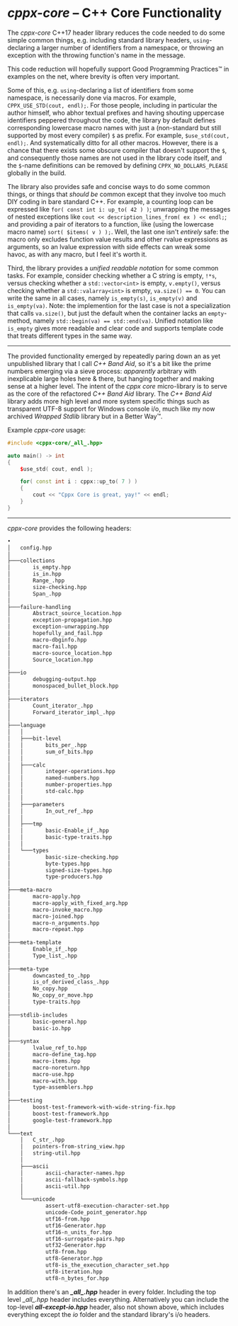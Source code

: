 # *cppx-core* – C++ Core Functionality

The *cppx-core* C++17 header library reduces the code needed to do some simple common things, e.g. including standard library headers, `using`-declaring a larger number of identifiers from a namespace, or throwing an exception with the throwing function's name in the message.

This code reduction will hopefully support Good Programming Practices&trade; in examples on the net, where brevity is often very important.

Some of this, e.g. `using`-declaring a list of identifiers from some namespace, is necessarily done via macros. For example, `CPPX_USE_STD(cout, endl);`. For those people, including in particular the author himself, who abhor textual prefixes and having shouting uppercase identifiers peppered throughout the code, the library by default defines corresponding lowercase macro names with just a (non-standard but still supported by most every compiler) `$` as prefix. For example, `$use_std(cout, endl);`. And systematically ditto for all other macros. However, there is a chance that there exists some obscure compiler that doesn't support the `$`, and consequently those names are not used in the library code itself, and the `$`-name definitions can be removed by defining `CPPX_NO_DOLLARS_PLEASE` globally in the build.

The library also provides safe and concise ways to do some common things, or things that *should be* common except that they involve too much DIY coding in bare standard C++. For example, a counting loop can be expressed like `for( const int i: up_to( 42 ) )`; unwrapping the messages of nested exceptions like `cout << description_lines_from( ex ) << endl;`; and providing a pair of iterators to a function,  like (using the lowercase macro name) `sort( $items( v ) );`. Well, the last one isn't *entirely* safe: the macro only excludes function value results and other rvalue expressions as arguments, so an lvalue expression with side effects can wreak some havoc, as with any macro, but I feel it's worth it.

Third, the library provides a *unified readable notation* for some common tasks. For example, consider checking whether a C string is empty, `!*s`, versus checking whether a `std::vector<int>` is empty, `v.empty()`, versus checking whether a `std::valarray<int>` is empty, `va.size() == 0`. You can write the same in all cases, namely `is_empty(s)`, `is_empty(v)` and `is_empty(va)`. Note: the implemention for the last case is not a specialization that calls `va.size()`, but just the default when the container lacks an `empty`-method, namely `std::begin(va) == std::end(va)`. Unified notation like `is_empty` gives more readable and clear code and supports template code that treats different types in the same way.

---
The provided functionality emerged by repeatedly paring down an as yet unpublished library that I call *C++ Band Aid*, so it's a bit like the prime numbers emerging via a sieve process: *apparently* arbitrary with inexplicable large holes here & there, but hanging together and making sense at a higher level. The intent of the *cppx core* micro-library is to serve as the core of the refactored *C++ Band Aid* library. The *C++ Band Aid* library adds more high level and more system specific things such as transparent UTF-8 support for Windows console i/o, much like my now archived *Wrapped Stdlib* library but in a Better Way&trade;.

Example *cppx-core* usage:

~~~cpp
#include <cppx-core/_all_.hpp>

auto main() -> int
{
    $use_std( cout, endl );

    for( const int i : cppx::up_to( 7 ) )
    {
        cout << "Cppx Core is great, yay!" << endl;
    }
}
~~~

---

*cppx-core* provides the following headers:

~~~ txt
•
│   config.hpp
│
├───collections
│       is_empty.hpp
│       is_in.hpp
│       Range_.hpp
│       size-checking.hpp
│       Span_.hpp
│
├───failure-handling
│       Abstract_source_location.hpp
│       exception-propagation.hpp
│       exception-unwrapping.hpp
│       hopefully_and_fail.hpp
│       macro-dbginfo.hpp
│       macro-fail.hpp
│       macro-source_location.hpp
│       Source_location.hpp
│
├───io
│       debugging-output.hpp
│       monospaced_bullet_block.hpp
│
├───iterators
│       Count_iterator_.hpp
│       Forward_iterator_impl_.hpp
│
├───language
│   │
│   ├───bit-level
│   │       bits_per_.hpp
│   │       sum_of_bits.hpp
│   │
│   ├───calc
│   │       integer-operations.hpp
│   │       named-numbers.hpp
│   │       number-properties.hpp
│   │       std-calc.hpp
│   │
│   ├───parameters
│   │       In_out_ref_.hpp
│   │
│   ├───tmp
│   │       basic-Enable_if_.hpp
│   │       basic-type-traits.hpp
│   │
│   └───types
│           basic-size-checking.hpp
│           byte-types.hpp
│           signed-size-types.hpp
│           type-producers.hpp
│
├───meta-macro
│       macro-apply.hpp
│       macro-apply_with_fixed_arg.hpp
│       macro-invoke_macro.hpp
│       macro-joined.hpp
│       macro-n_arguments.hpp
│       macro-repeat.hpp
│
├───meta-template
│       Enable_if_.hpp
│       Type_list_.hpp
│
├───meta-type
│       downcasted_to_.hpp
│       is_of_derived_class_.hpp
│       No_copy.hpp
│       No_copy_or_move.hpp
│       type-traits.hpp
│
├───stdlib-includes
│       basic-general.hpp
│       basic-io.hpp
│
├───syntax
│       lvalue_ref_to.hpp
│       macro-define_tag.hpp
│       macro-items.hpp
│       macro-noreturn.hpp
│       macro-use.hpp
│       macro-with.hpp
│       type-assemblers.hpp
│
├───testing
│       boost-test-framework-with-wide-string-fix.hpp
│       boost-test-framework.hpp
│       google-test-framework.hpp
│
└───text
    │   C_str_.hpp
    │   pointers-from-string_view.hpp
    │   string-util.hpp
    │
    ├───ascii
    │       ascii-character-names.hpp
    │       ascii-fallback-symbols.hpp
    │       ascii-util.hpp
    │
    └───unicode
            assert-utf8-execution-character-set.hpp
            unicode-Code_point_generator.hpp
            utf16-from.hpp
            utf16-Generator.hpp
            utf16-n_units_for.hpp
            utf16-surrogate-pairs.hpp
            utf32-Generator.hpp
            utf8-from.hpp
            utf8-Generator.hpp
            utf8-is_the_execution_character_set.hpp
            utf8-iteration.hpp
            utf8-n_bytes_for.hpp
~~~

In addition there's an ***\_all\_.hpp*** header in every folder. Including the top level <i>\_all\_.hpp</i> header includes everything. Alternatively you can include the top-level ***all-except-io.hpp*** header, also not shown above, which includes everything except the *io* folder and the standard library's i/o headers.
